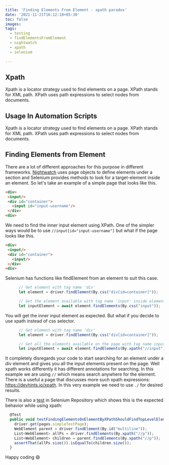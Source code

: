```yaml
---
title: 'Finding Elements From Element - xpath paradox'
date: '2021-11-21T16:12:18+05:30'
toc: false
images:
tags:
  - testing
  - findElementsFromElement
  - nightwatch
  - xpath
  - selenium
  
---
```



## Xpath

Xpath is a locator strategy used to find elements on a page. XPath stands for XML path. XPath uses path expressions to select nodes from documents.


## Usage In Automation Scripts

Xpath is a locator strategy used to find elements on a page. XPath stands for XML path. XPath uses path expressions to select nodes from documents.

## Finding Elements from Element

There are a lot of different approaches for this purpose in different frameworks. [Nightwatch](https://nightwatchjs.org) uses page objects to define elements under a section and Selenium provides methods to look for a target-element inside an element. So let's take an example of a simple page that looks like this.

```html
<div>
 <input/>
 <div id="container">
   <input id="input-username"/>
 </div> 
<div>
```
We need to find the inner input element using XPath. One of the simpler ways would be to use
`//input[id="input-username"]`  but what if the page looks like this.

```html
<div>
 <input/>
 <div id="container">
   <input/>
 </div> 
<div>
```
Selenium has functions like findElement from an element to suit this case.
```js
      // Get element with tag name 'div'
      let element = driver.findElement(By.css("div[id=container]"));

      // Get the element available with tag name 'input' inside element
      let inputElement = await element.findElements(By.css("input"));
```
You will get the inner input element as expected. But what if you decide to use xpath instead of css selector. 

```js
      // Get element with tag name 'div'
      let element = driver.findElement(By.css("div[id=container]"));

      // Get all the elements available on the page with tag name input
      let inputElement = await element.findElements(By.xpath("//input"));
```

It completely disregards your code to start searching for an element under a div element and gives you all the input elements present on the page. Well xpath works differently it has different annotations for searching. In this example we are using `//` which means search anywhere for the element. There is a useful a page that discusses more such xpath expressions:  https://devhints.io/xpath. In this very example we need to use `./` for desired results. 


There is also a [test](https://github.com/SeleniumHQ/selenium/blob/ec1e4fd77abcfa5be051b121337d54ad73d0d187/java/test/org/openqa/selenium/ChildrenFindingTest.java#L41) in Selenium Repository which shows this is the expected behavior while using xpath:
```js
  @Test
  public void testFindingElementsOnElementByXPathShouldFindTopLevelElements() {
    driver.get(pages.simpleTestPage);
    WebElement parent = driver.findElement(By.id("multiline"));
    List<WebElement> allPs = driver.findElements(By.xpath("//p"));
    List<WebElement> children = parent.findElements(By.xpath("//p"));
    assertThat(allPs.size()).isEqualTo(children.size());
  }
```



Happy coding 😄
